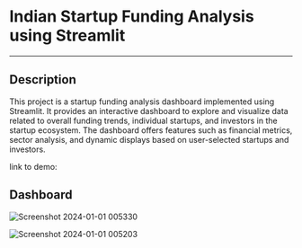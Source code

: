 # Indian Startup Funding Analysis using Streamlit
-------------------------------------------------------------

## Description
 This project is a startup funding analysis dashboard implemented using Streamlit. It provides an interactive dashboard to explore and visualize data related to overall funding trends, individual startups, and investors in the startup ecosystem. The dashboard offers features such as financial metrics, sector analysis, and dynamic displays based on user-selected startups and investors.

link to demo:

## Dashboard

![Screenshot 2024-01-01 005330](https://github.com/bhavanachitragar/Indian-startup-funding/assets/91766461/aa357b46-75f2-4900-9e5a-4ef268d1b336)

![Screenshot 2024-01-01 005203](https://github.com/bhavanachitragar/Indian-startup-funding/assets/91766461/da6c9347-0c00-4f46-882c-e041f8d1b030)
